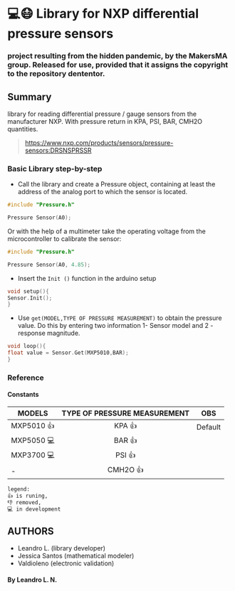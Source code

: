 # 💻😷 Library for NXP differential pressure sensors
### project resulting from the hidden pandemic, by the MakersMA group. Released for use, provided that it assigns the copyright to the repository dententor.
## Summary 
library for reading differential pressure / gauge sensors from the manufacturer NXP. With pressure return in KPA, PSI, BAR, CMH2O quantities.

> https://www.nxp.com/products/sensors/pressure-sensors:DRSNSPRSSR

### Basic Library step-by-step
-  Call the library and create a Pressure object, containing at least the address of the analog port to which the sensor is located.

```C++
#include "Pressure.h"

Pressure Sensor(A0);
``` 
Or with the help of a multimeter take the operating voltage from the microcontroller to calibrate the sensor:

```C++
#include "Pressure.h"

Pressure Sensor(A0, 4.85);
```

-  Insert the `Init ()` function in the arduino setup

```C++
void setup(){
Sensor.Init();
}
```
- Use `get(MODEL,TYPE OF PRESSURE MEASUREMENT)` to obtain the pressure value. Do this by entering two information 1- Sensor model and 2 - response magnitude.

```C++
void loop(){
float value = Sensor.Get(MXP5010,BAR);
}
```
### Reference 
#### Constants
| MODELS        | TYPE  OF PRESSURE MEASUREMENT| OBS
| --------------------- |:-------------:               |:-------------:|
| MXP5010 👍      | KPA 👍            |   Default     |
| MXP5050 💻      | BAR 👍            |               |
| MXP3700 💻      | PSI 👍            |               |
| -               | CMH2O 👍           |               |

 
```diff 
legend:
👍 is runing,
👎 removed, 
💻 in development
```
## AUTHORS
+ Leandro L. (library developer)
+ Jessica Santos (mathematical modeler)
+ Valdioleno (electronic validation)
#### By Leandro L. N.